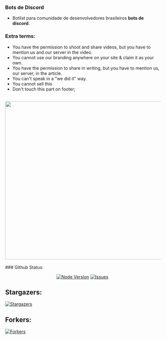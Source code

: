 ### Bots de Discord
- Botlist para comunidade de desenvolvedores brasileiros **bots de discord**.
### Extra terms:
- You have the permission to shoot and share videos, but you have to mention us and our server in the video.
- You cannot use our branding anywhere on your site & claim it as your own.
- You have the permission to share in writing, but you have to mention us, our server, in the article.
- You can't speak in a "we did it" way.
- You cannot sell this
- Don't touch this part on footer;
<br>
<img width="512" src="/assets/bdd_footer.png"><br><br>
### Github Status:
<p align="center">
<a href="https://nodejs.org/en/download/"><img src="https://img.shields.io/badge/Node.JS-43853D.svg?style=for-the-badge&amp;logo=node.js&amp;logoColor=white" alt="Node Version"></a> <a href="https://github.com/botsddiscord/botsdediscord/issues"><img src="https://img.shields.io/github/issues/botsddiscord/botsdediscord?style=for-the-badge&amp;color=green" alt="Issues"></a> <a href="https://github.com/botsddiscord/botsdediscord/pulls"><img src="https://img.shields.io/github/issues-pr/botsddiscord/botsdediscord?style=for-the-badge&amp;color=green" alt=""></a>
<h2 id="-stargazers-">Stargazers:</h2>
<p><a href="https://github.com/botsddiscord/botsdediscord/stargazers"><img src="https://reporoster.com/stars/botsddiscord/botsdediscord" alt="Stargazers"></a></p>
<h2 id="-forkers-">Forkers:</h2>
<p><a href="https://github.com/botsddiscord/botsdediscord/network/members"><img src="https://reporoster.com/forks/botsddiscord/botsdediscord" alt="Forkers"></a></p>
</p>